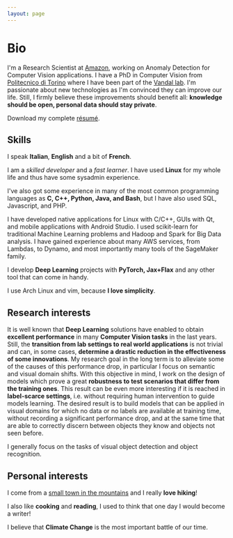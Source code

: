 ```yaml
---
layout: page
---
```

# Bio 

I'm a Research Scientist at [Amazon](https://www.amazon.science/author/francesco-cappio-borlino),
working on Anomaly Detection for Computer Vision applications. I have a PhD in Computer Vision from
[Politecnico di
Torino](https://www.polito.it/didattica/dottorato-di-ricerca-e-scuola-di-specializzazione/alumni?p=052409)
where I have been part of the [Vandal lab](http://vandal.polito.it/). I'm passionate about new
technologies as I'm convinced they can improve our life. Still, I firmly believe these improvements
should benefit all: **knowledge should be open, personal data should stay private**. 

Download my complete [résumé](/assets/resume.pdf).

## Skills 

I speak **Italian**, **English** and a bit of **French**.

I am a *skilled developer* and a *fast learner*. I have used **Linux** for my whole life and thus have
some sysadmin experience. 

I've also got some experience in many of the most common programming languages as **C, C++, Python, Java,
and Bash**, but I have also used SQL, Javascript, and  PHP. 

I have developed native applications for Linux with C/C++, GUIs with Qt, and mobile applications
with Android Studio. I used scikit-learn for traditional Machine Learning problems and Hadoop and
Spark for Big Data analysis. I have gained experience about many AWS services, from Lambdas, to
Dynamo, and most importantly many tools of the SageMaker family.

I develop **Deep Learning** projects with **PyTorch, Jax+Flax** and any other tool that can come in handy. 

I use Arch Linux and vim, because **I love simplicity**. 

## Research interests 

It is well known that **Deep Learning** solutions have enabled to obtain **excellent performance** in many
**Computer Vision tasks** in the last years. Still, the **transition from lab settings to real world
applications** is not trivial and can, in some cases, **determine a drastic reduction in the
effectiveness of some innovations**. 
My research goal in the long term is to alleviate some of the causes of this performance drop, 
in particular I focus on semantic and visual domain shifts.
With this objective in mind, I work on the design of models which prove a great **robustness to test
scenarios that differ from the training ones**. This result can be even more interesting if it is
reached in **label-scarce settings**, i.e. without requiring human intervention to guide models learning. 
The desired result is to build models that can be applied in visual domains for which no data or no labels are available
at training time, without recording a significant performance drop, and at the same time that are
able to correctly discern between objects they know and objects not seen before. 

I generally focus on the tasks of visual object detection and object recognition.

## Personal interests 

I come from a [small town in the mountains](https://en.wikipedia.org/wiki/Aosta) and I really **love
hiking**!

I also like **cooking** and **reading**, I used to think that one day I would become a writer!

I believe that **Climate Change** is the most important battle of our time.
